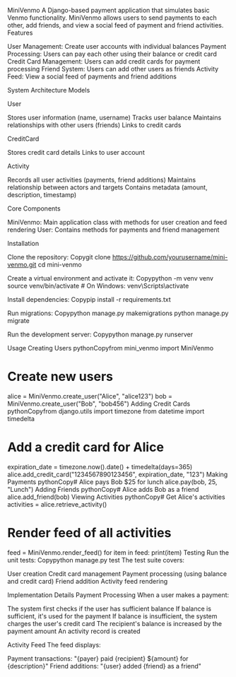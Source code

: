 MiniVenmo
A Django-based payment application that simulates basic Venmo functionality. MiniVenmo allows users to send payments to each other, add friends, and view a social feed of payment and friend activities.
Features

User Management: Create user accounts with individual balances
Payment Processing: Users can pay each other using their balance or credit card
Credit Card Management: Users can add credit cards for payment processing
Friend System: Users can add other users as friends
Activity Feed: View a social feed of payments and friend additions

System Architecture
Models

User

Stores user information (name, username)
Tracks user balance
Maintains relationships with other users (friends)
Links to credit cards


CreditCard

Stores credit card details
Links to user account


Activity

Records all user activities (payments, friend additions)
Maintains relationship between actors and targets
Contains metadata (amount, description, timestamp)



Core Components

MiniVenmo: Main application class with methods for user creation and feed rendering
User: Contains methods for payments and friend management

Installation

Clone the repository:
Copygit clone https://github.com/yourusername/mini-venmo.git
cd mini-venmo

Create a virtual environment and activate it:
Copypython -m venv venv
source venv/bin/activate  # On Windows: venv\Scripts\activate

Install dependencies:
Copypip install -r requirements.txt

Run migrations:
Copypython manage.py makemigrations
python manage.py migrate

Run the development server:
Copypython manage.py runserver


Usage
Creating Users
pythonCopyfrom mini_venmo import MiniVenmo

# Create new users
alice = MiniVenmo.create_user("Alice", "alice123")
bob = MiniVenmo.create_user("Bob", "bob456")
Adding Credit Cards
pythonCopyfrom django.utils import timezone
from datetime import timedelta

# Add a credit card for Alice
expiration_date = timezone.now().date() + timedelta(days=365)
alice.add_credit_card("1234567890123456", expiration_date, "123")
Making Payments
pythonCopy# Alice pays Bob $25 for lunch
alice.pay(bob, 25, "Lunch")
Adding Friends
pythonCopy# Alice adds Bob as a friend
alice.add_friend(bob)
Viewing Activities
pythonCopy# Get Alice's activities
activities = alice.retrieve_activity()

# Render feed of all activities
feed = MiniVenmo.render_feed()
for item in feed:
    print(item)
Testing
Run the unit tests:
Copypython manage.py test
The test suite covers:

User creation
Credit card management
Payment processing (using balance and credit card)
Friend addition
Activity feed rendering

Implementation Details
Payment Processing
When a user makes a payment:

The system first checks if the user has sufficient balance
If balance is sufficient, it's used for the payment
If balance is insufficient, the system charges the user's credit card
The recipient's balance is increased by the payment amount
An activity record is created

Activity Feed
The feed displays:

Payment transactions: "{payer} paid {recipient} ${amount} for {description}"
Friend additions: "{user} added {friend} as a friend"
